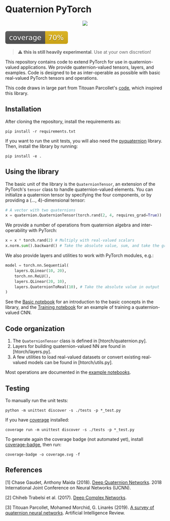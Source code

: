 # Quaternion PyTorch
<p align="center">
  <img src="https://github.com/giorgiozannini/hTorch/blob/main/image.png" width = 300>
</p>

![](coverage.svg)

> :warning: **this is still heavily experimental**. Use at your own discretion!

This repository contains code to extend PyTorch for use in quaternion-valued applications. We provide quaternion-valued tensors, layers, and examples. Code is designed to be as inter-operable as possible with basic real-valued PyTorch tensors and operations.

This code draws in large part from Titouan Parcollet's [code](https://github.com/Orkis-Research/Pytorch-Quaternion-Neural-Networks), which inspired this library.

## Installation

After cloning the repository, install the requirements as:

```
pip install -r requirements.txt
```

If you want to run the unit tests, you will also need the [pyquaternion](http://kieranwynn.github.io/pyquaternion/) library. Then, install the library by running:

```
pip install -e .
```

## Using the library

The basic unit of the library is the `QuaternionTensor`, an extension of the PyTorch's `tensor` class to handle quaternion-valued elements. You can initialize a quaternion tensor by specifying the four components, or by providing a (..., 4)-dimensional tensor:

```python
# A vector with two quaternions
x = quaternion.QuaternionTensor(torch.rand(2, 4, requires_grad=True))
```

We provide a number of operations from quaternion algebra and inter-operability with PyTorch:

```python
x = x * torch.rand(2) # Multiply with real-valued scalars
x.norm.sum().backward() # Take the absolute value, sum, and take the gradient
```

We also provide layers and utilities to work with PyTorch modules, e.g.:

```python
model = torch.nn.Sequential(
    layers.QLinear(10, 20),
    torch.nn.ReLU(),
    layers.QLinear(20, 10),
    layers.QuaternionToReal(10), # Take the absolute value in output
)
```

 See the [Basic notebook](notebooks/basic.ipynb) for an introduction to the basic concepts in the library, and the [Training notebook](notebooks/training.ipynb) for an example of training a quaternion-valued CNN.


## Code organization

1. The `QuaternionTensor` class is defined in [htorch/quaternion.py].
2. Layers for building quaternion-valued NN are found in [htorch/layers.py].
3. A few utilities to load real-valued datasets or convert existing real-valued models can be found in [htorch/utils.py].

Most operations are documented in the [example notebooks](./notebooks/).

## Testing

To manually run the unit tests:

```
python -m unittest discover -s ./tests -p *_test.py
```

If you have [coverage](https://coverage.readthedocs.io/en/latest/) installed:

```
coverage run -m unittest discover -s ./tests -p *_test.py
```

To generate again the coverage badge (not automated yet), install [coverage-badge](https://pypi.org/project/coverage-badge/), then run:

```
coverage-badge -o coverage.svg -f
```

## References

<a id="1">[1]</a> Chase Gaudet, Anthony Maida (2018). [Deep Quaternion Networks](https://ieeexplore.ieee.org/stamp/stamp.jsp?tp=&arnumber=8489651&tag=1). 2018 International Joint Conference on Neural Networks (IJCNN).

<a id="2">[2]</a> Chiheb Trabelsi et al. (2017). [Deep Complex Networks](https://arxiv.org/abs/1705.09792). 

<a id="3">[3]</a> Titouan Parcollet, Mohamed Morchid, G. Linarès (2019). [A survey of quaternion neural networks](https://link.springer.com/article/10.1007/s10462-019-09752-1). Artificial Intelligence Review.
